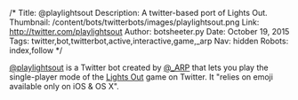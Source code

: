 /*
Title: @playlightsout
Description: A twitter-based port of Lights Out.
Thumbnail: /content/bots/twitterbots/images/playlightsout.png
Link: http://twitter.com/playlightsout
Author: botsheeter.py
Date: October 19, 2015
Tags: twitter,bot,twitterbot,active,interactive,game,_arp
Nav: hidden
Robots: index,follow
*/

[@playlightsout](https://twitter.com/playlightsout) is a Twitter bot created by [@_ARP](https://twitter.com/_ARP) that lets you play the single-player mode of the [Lights Out](https://en.wikipedia.org/wiki/Lights_Out_(game)) game on Twitter. It "relies on emoji available only on iOS & OS X".

